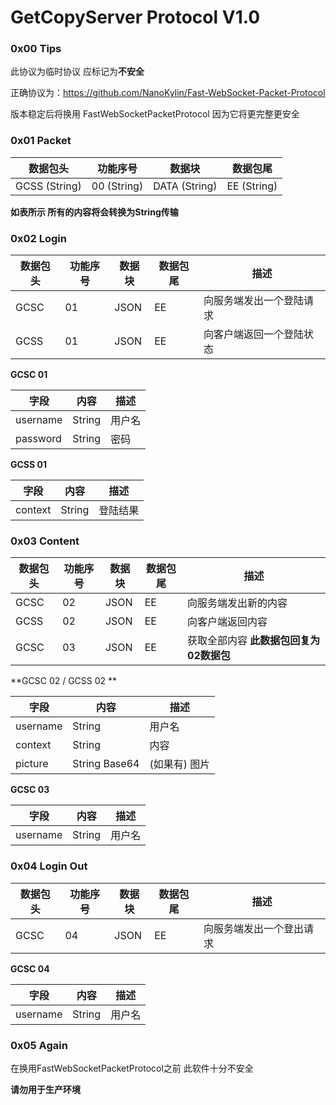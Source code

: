 # GetCopyServer Protocol V1.0

### 0x00 Tips

此协议为临时协议 应标记为**不安全**

正确协议为：https://github.com/NanoKylin/Fast-WebSocket-Packet-Protocol

版本稳定后将换用 FastWebSocketPacketProtocol  因为它将更完整更安全



### 0x01 Packet

| 数据包头      | 功能序号    | 数据块        | 数据包尾    |
| ------------- | ----------- | ------------- | ----------- |
| GCSS (String) | 00 (String) | DATA (String) | EE (String) |

**如表所示 所有的内容将会转换为String传输**



### 0x02 Login

| 数据包头 | 功能序号 | 数据块 | 数据包尾 | 描述                     |
| -------- | -------- | ------ | -------- | ------------------------ |
| GCSC     | 01       | JSON   | EE       | 向服务端发出一个登陆请求 |
| GCSS     | 01       | JSON   | EE       | 向客户端返回一个登陆状态 |



**GCSC 01** 

| 字段     | 内容   | 描述   |
| -------- | ------ | ------ |
| username | String | 用户名 |
| password | String | 密码   |

**GCSS 01**

| 字段    | 内容   | 描述     |
| ------- | ------ | -------- |
| context | String | 登陆结果 |





### **0x03 Content**

| 数据包头 | 功能序号 | 数据块 | 数据包尾 | 描述                                    |
| -------- | -------- | ------ | -------- | --------------------------------------- |
| GCSC     | 02       | JSON   | EE       | 向服务端发出新的内容                    |
| GCSS     | 02       | JSON   | EE       | 向客户端返回内容                        |
| GCSC     | 03       | JSON   | EE       | 获取全部内容 **此数据包回复为02数据包** |

**GCSC 02 / GCSS 02 ** 

| 字段     | 内容          | 描述          |
| -------- | ------------- | ------------- |
| username | String        | 用户名        |
| context  | String        | 内容          |
| picture  | String Base64 | (如果有) 图片 |

**GCSC 03**

| 字段     | 内容   | 描述   |
| -------- | ------ | ------ |
| username | String | 用户名 |



### 0x04 Login Out

| 数据包头 | 功能序号 | 数据块 | 数据包尾 | 描述                     |
| -------- | -------- | ------ | -------- | ------------------------ |
| GCSC     | 04       | JSON   | EE       | 向服务端发出一个登出请求 |

**GCSC 04**

| 字段     | 内容   | 描述   |
| -------- | ------ | ------ |
| username | String | 用户名 |



### 0x05 Again

在换用FastWebSocketPacketProtocol之前 此软件十分不安全

**请勿用于生产环境**
